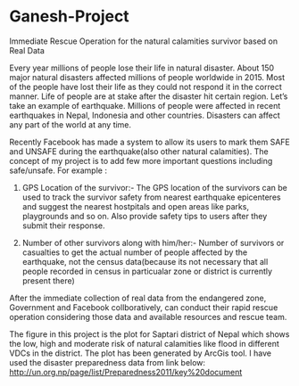 # Ganesh-Project
Immediate Rescue Operation for the natural calamities survivor based on Real Data

Every year millions of people lose their life in natural disaster. About 150 major natural disasters affected millions of people worldwide in 2015. Most of the people have lost their life as they could not respond it in the correct manner. Life of people are at stake after the disaster hit certain region.  Let’s take an example of earthquake. Millions of people were affected in recent earthquakes in Nepal, Indonesia and other countries. Disasters can affect any part of the world at any time.

Recently Facebook has made a system to allow its users to mark them SAFE and UNSAFE during the earthquake(also other natural calamities).  The concept of my project is to add few more important questions including safe/unsafe. For example :

1) GPS Location of the survivor:- The GPS location of the survivors can be used to track the survivor safety from nearest earthquake epicenteres and suggest the nearest hostpitals and open areas like parks, playgrounds and so on. Also provide safety tips to users after they submit their response.

2) Number of other survivors along with him/her:- Number of survivors or casualties to get the actual number of people affected by the earthquake, not the census data(because its not necessary that all people recorded in census in particualar zone or district is currently present there)

After the immediate collection of real data from the endangered zone, Government and Facebook collboratively, can conduct their rapid rescue operation considering those data and  available resources and rescue team.

The figure in this project is the plot for Saptari district of Nepal which shows the low, high and moderate risk of natural calamities like flood in different VDCs in the district. The plot has been generated by ArcGis tool. I have used the disaster preparedness data from link below:
http://un.org.np/page/list/Preparedness2011/key%20document
